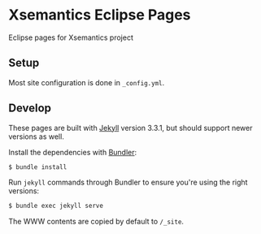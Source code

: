 # Xsemantics Eclipse Pages

Eclipse pages for Xsemantics project

## Setup

Most site configuration is done in `_config.yml`.

## Develop

These pages are built with [Jekyll](http://jekyllrb.com/) version 3.3.1, but should support newer versions as well.

Install the dependencies with [Bundler](http://bundler.io/):

~~~bash
$ bundle install
~~~

Run `jekyll` commands through Bundler to ensure you're using the right versions:

~~~bash
$ bundle exec jekyll serve
~~~

The WWW contents are copied by default to `/_site`.
